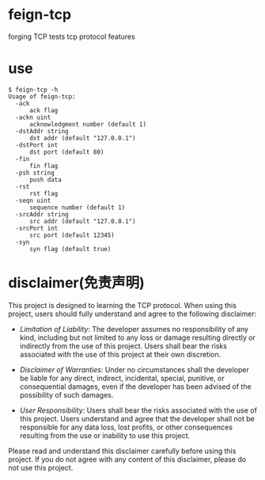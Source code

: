 # feign-tcp
forging TCP tests tcp protocol features

# use

```
$ feign-tcp -h
Usage of feign-tcp:
  -ack
      ack flag
  -ackn uint
      acknowledgment number (default 1)
  -dstAddr string
      dst addr (default "127.0.0.1")
  -dstPort int
      dst port (default 80)
  -fin
      fin flag
  -psh string
      push data
  -rst
      rst flag
  -seqn uint
      sequence number (default 1)
  -srcAddr string
      src addr (default "127.0.0.1")
  -srcPort int
      src port (default 12345)
  -syn
      syn flag (default true)
```

# disclaimer(免责声明)

This project is designed to learning the TCP protocol. When using this project, users should fully understand and agree to the following disclaimer:

  - *Limitation of Liability*: The developer assumes no responsibility of any kind, including but not limited to any loss or damage resulting directly or indirectly from the use of this project. Users shall bear the risks associated with the use of this project at their own discretion.

  - *Disclaimer of Warranties*: Under no circumstances shall the developer be liable for any direct, indirect, incidental, special, punitive, or consequential damages, even if the developer has been advised of the possibility of such damages.

  - *User Responsibility*: Users shall bear the risks associated with the use of this project. Users understand and agree that the developer shall not be responsible for any data loss, lost profits, or other consequences resulting from the use or inability to use this project.

Please read and understand this disclaimer carefully before using this project. If you do not agree with any content of this disclaimer, please do not use this project.
